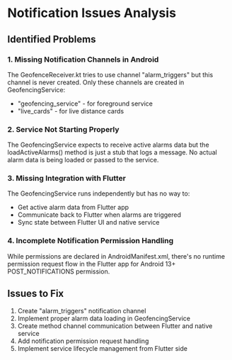 # Notification Issues Analysis

## Identified Problems

### 1. Missing Notification Channels in Android
The GeofenceReceiver.kt tries to use channel "alarm_triggers" but this channel is never created. Only these channels are created in GeofencingService:
- "geofencing_service" - for foreground service
- "live_cards" - for live distance cards

### 2. Service Not Starting Properly
The GeofencingService expects to receive active alarms data but the loadActiveAlarms() method is just a stub that logs a message. No actual alarm data is being loaded or passed to the service.

### 3. Missing Integration with Flutter
The GeofencingService runs independently but has no way to:
- Get active alarm data from Flutter app
- Communicate back to Flutter when alarms are triggered
- Sync state between Flutter UI and native service

### 4. Incomplete Notification Permission Handling
While permissions are declared in AndroidManifest.xml, there's no runtime permission request flow in the Flutter app for Android 13+ POST_NOTIFICATIONS permission.

## Issues to Fix
1. Create "alarm_triggers" notification channel
2. Implement proper alarm data loading in GeofencingService
3. Create method channel communication between Flutter and native service
4. Add notification permission request handling
5. Implement service lifecycle management from Flutter side